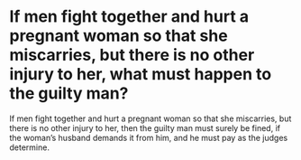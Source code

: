 # If men fight together and hurt a pregnant woman so that she miscarries, but there is no other injury to her, what must happen to the guilty man?

If men fight together and hurt a pregnant woman so that she miscarries, but there is no other injury to her, then the guilty man must surely be fined, if the woman’s husband demands it from him, and he must pay as the judges determine.
